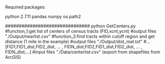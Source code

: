 Required packages:

python 2.7.11
pandas
numpy
os.path2

###############################
python GetCenters.py
	#function_1:get list of centers of census tracts (FID,xcnt,ycnt)
	#output files "./Output/nearlist.csv" 
	#function_2:find tracts within cutoff region and get distance (1 mile in the example)
	#output files "./Output/dist_mat.txt"
	#...[FID1,FID1_dist,FID2_dist, ... , FIDN_dist;FID2,FID1_dist,FID2_dist, ... , FIDN_dist;...] 
	#input files "./Data/centerlist.csv" (export from shapefiles from ArcGIS)
